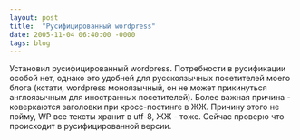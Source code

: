 ```yaml
---
layout: post
title:  "Русифицированный wordpress"
date: 2005-11-04 06:40:00 -0000
tags: blog
---
```


Установил русифицированный wordpress. Потребности в русификации особой нет, однако это удобней для русскоязычных посетителей моего блога (кстати, wordpress моноязычный, он не может прикинуться англоязычным для иностранных посетителей). Более важная причина - коверкаются заголовки при кросс-постинге в ЖЖ. Причину этого не пойму, WP все тексты хранит в utf-8, ЖЖ - тоже. Сейчас проверю что происходит в русифицированной версии. 